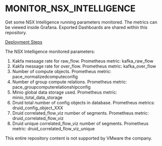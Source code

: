 # MONITOR_NSX_INTELLIGENCE

Get some NSX Intelligence running parameters monitored. The metrics can be viewed inside Grafana. Exported Dashboards are shared within this repository.

[Deployment Steps](https://github.com/ipirva/MONITOR_NSX_INTELLIGENCE/blob/main/INSTALL.md)

The NSX Intelligence monitored parameters:
1. Kakfa message rate for raw_flow. Prometheus metric: kafka_raw_flow
2. Kakfa message rate for over_flow. Prometheus metric: kafka_over_flow
3. Number of compute objects. Prometheus metric: pace_normalizedcomputeconfig
4. Number of group compute relations. Prometheus metric: pace_groupcomputerelationshipconfig
5. Minio global data storage used. Prometheus metric: minio_total_data_storage
6. Druid total number of config objects in database. Prometheus metrics: druid_config_object_XXX
7. Druid correlated_flow_viz number of segments. Prometheus metric: druid_correlated_flow_viz
8. Druid unique correlated_flow_viz number of segments. Prometheus metric: druid_correlated_flow_viz_unique

This entire repository content is not supported by VMware the company.